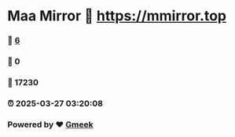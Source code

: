 # Maa Mirror :link: https://mmirror.top 
### :page_facing_up: [6](https://mmirror.top/tag.html) 
### :speech_balloon: 0 
### :hibiscus: 17230 
### :alarm_clock: 2025-03-27 03:20:08 
### Powered by :heart: [Gmeek](https://github.com/Meekdai/Gmeek)
